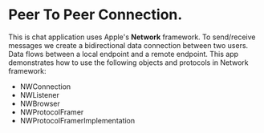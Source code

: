 # Peer To Peer Connection.

 This is chat application uses Apple's **Network** framework. To send/receive messages we create a bidirectional data connection between two users. Data flows between a local endpoint and a remote endpoint. This app demonstrates how to use the following objects and protocols in Network framework:

 - NWConnection
 - NWListener
 - NWBrowser
 - NWProtocolFramer
 - NWProtocolFramerImplementation
